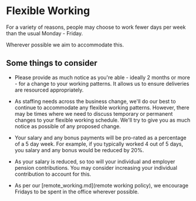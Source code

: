 # Flexible Working

For a variety of reasons, people may choose to work fewer days per week than the usual Monday - Friday.

Wherever possible we aim to accommodate this.

## Some things to consider

- Please provide as much notice as you're able - ideally 2 months or more - for a change to your working patterns. It allows us to ensure deliveries are resourced appropriately.

- As staffing needs across the business change, we'll do our best to continue to accommodate any flexible working patterns. However, there may be times where we need to discuss temporary or permanent changes to your flexible working schedule. We'll try to give you as much notice as possible of any proposed change.

- Your salary and any bonus payments will be pro-rated as a percentage of a 5 day week. For example, if you typically worked 4 out of 5 days, you salary and any bonus would be reduced by 20%.

- As your salary is reduced, so too will your individual and employer pension contributions. You may consider increasing your individual contribution to account for this.

- As per our [remote_working.md](remote working policy), we encourage Fridays to be spent in the office wherever possible.
